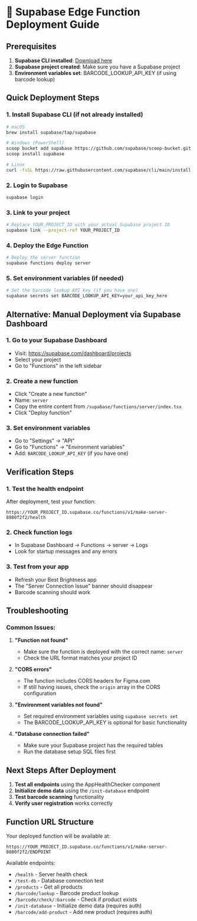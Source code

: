 # 🚀 Supabase Edge Function Deployment Guide

## Prerequisites
1. **Supabase CLI installed**: [Download here](https://supabase.com/docs/guides/cli)
2. **Supabase project created**: Make sure you have a Supabase project
3. **Environment variables set**: BARCODE_LOOKUP_API_KEY (if using barcode lookup)

## Quick Deployment Steps

### 1. Install Supabase CLI (if not already installed)
```bash
# macOS
brew install supabase/tap/supabase

# Windows (PowerShell)
scoop bucket add supabase https://github.com/supabase/scoop-bucket.git
scoop install supabase

# Linux
curl -fsSL https://raw.githubusercontent.com/supabase/cli/main/install.sh | sh
```

### 2. Login to Supabase
```bash
supabase login
```

### 3. Link to your project
```bash
# Replace YOUR_PROJECT_ID with your actual Supabase project ID
supabase link --project-ref YOUR_PROJECT_ID
```

### 4. Deploy the Edge Function
```bash
# Deploy the server function
supabase functions deploy server
```

### 5. Set environment variables (if needed)
```bash
# Set the barcode lookup API key (if you have one)
supabase secrets set BARCODE_LOOKUP_API_KEY=your_api_key_here
```

## Alternative: Manual Deployment via Supabase Dashboard

### 1. Go to your Supabase Dashboard
- Visit: https://supabase.com/dashboard/projects
- Select your project
- Go to "Functions" in the left sidebar

### 2. Create a new function
- Click "Create a new function"
- Name: `server`
- Copy the entire content from `/supabase/functions/server/index.tsx`
- Click "Deploy function"

### 3. Set environment variables
- Go to "Settings" → "API"
- Go to "Functions" → "Environment variables"
- Add: `BARCODE_LOOKUP_API_KEY` (if you have one)

## Verification Steps

### 1. Test the health endpoint
After deployment, test your function:
```
https://YOUR_PROJECT_ID.supabase.co/functions/v1/make-server-8880f2f2/health
```

### 2. Check function logs
- In Supabase Dashboard → Functions → server → Logs
- Look for startup messages and any errors

### 3. Test from your app
- Refresh your Best Brightness app
- The "Server Connection Issue" banner should disappear
- Barcode scanning should work

## Troubleshooting

### Common Issues:

1. **"Function not found"**
   - Make sure the function is deployed with the correct name: `server`
   - Check the URL format matches your project ID

2. **"CORS errors"**
   - The function includes CORS headers for Figma.com
   - If still having issues, check the `origin` array in the CORS configuration

3. **"Environment variables not found"**
   - Set required environment variables using `supabase secrets set`
   - The BARCODE_LOOKUP_API_KEY is optional for basic functionality

4. **"Database connection failed"**
   - Make sure your Supabase project has the required tables
   - Run the database setup SQL files first

## Next Steps After Deployment

1. **Test all endpoints** using the AppHealthChecker component
2. **Initialize demo data** using the `/init-database` endpoint
3. **Test barcode scanning** functionality
4. **Verify user registration** works correctly

## Function URL Structure
Your deployed function will be available at:
```
https://YOUR_PROJECT_ID.supabase.co/functions/v1/make-server-8880f2f2/ENDPOINT
```

Available endpoints:
- `/health` - Server health check
- `/test-db` - Database connection test
- `/products` - Get all products
- `/barcode/lookup` - Barcode product lookup
- `/barcode/check/:barcode` - Check if product exists
- `/init-database` - Initialize demo data (requires auth)
- `/barcode/add-product` - Add new product (requires auth)
